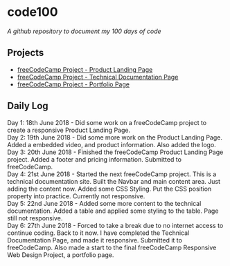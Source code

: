 # code100
*A github repository to document my 100 days of code*

## Projects
- [freeCodeCamp Project - Product Landing Page](https://codepen.io/TheFlyer1983/full/GGENJa/)
- [freeCodeCamp Project - Technical Documentation Page](https://codepen.io/TheFlyer1983/full/oyqOOR/)
- [freeCodeCamp Project - Portfolio Page](https://codepen.io/TheFlyer1983/full/ZRqvmz/)

## Daily Log

Day 1: 18th June 2018 - Did some work on a freeCodeCamp project to create a responsive Product Landing Page.  
Day 2: 19th June 2018 - Did some more work on the Product Landing Page. Added a embedded video, and product information. Also added the logo.  
Day 3: 20th June 2018 - Finished the freeCodeCamp Product Landing Page project. Added a footer and pricing information. Submitted to freeCodeCamp.  
Day 4: 21st June 2018 - Started the next freeCodeCamp project. This is a technical documentation site. Built the Navbar and main content area. Just adding the content now. Added some CSS Styling. Put the CSS position property into practice. Currently not responsive.  
Day 5: 22nd June 2018 - Added some more content to the technical documentation. Added a table and applied some styling to the table. Page still not responsive.  
Day 6: 27th June 2018 - Forced to take a break due to no internet access to continue coding. Back to it now. I have completed the Technical Documentation Page, and made it responsive. Submitted it to freeCodeCamp. Also made a start to the final freeCodeCamp Responsive Web Design Project, a portfolio page.
